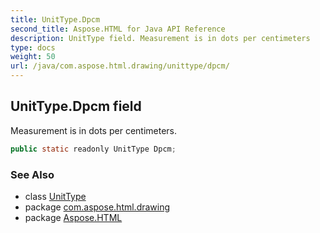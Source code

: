 ```yaml
---
title: UnitType.Dpcm
second_title: Aspose.HTML for Java API Reference
description: UnitType field. Measurement is in dots per centimeters
type: docs
weight: 50
url: /java/com.aspose.html.drawing/unittype/dpcm/
---
```

## UnitType.Dpcm field

Measurement is in dots per centimeters.

```java
public static readonly UnitType Dpcm;
```

### See Also

* class [UnitType](../)
* package [com.aspose.html.drawing](../../unittype/)
* package [Aspose.HTML](../../../)

